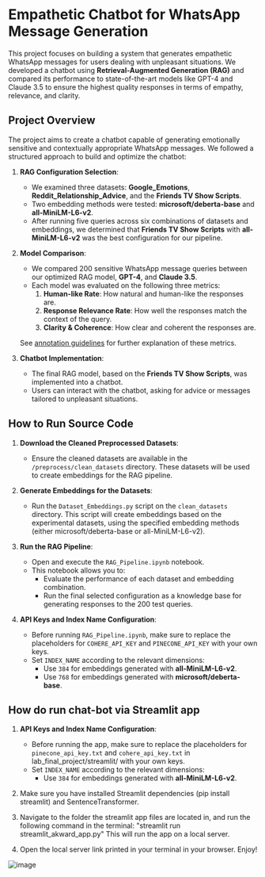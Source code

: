 # Empathetic Chatbot for WhatsApp Message Generation

This project focuses on building a system that generates empathetic WhatsApp messages for users dealing with unpleasant situations. We developed a chatbot using **Retrieval-Augmented Generation (RAG)** and compared its performance to state-of-the-art models like GPT-4 and Claude 3.5 to ensure the highest quality responses in terms of empathy, relevance, and clarity.

## Project Overview

The project aims to create a chatbot capable of generating emotionally sensitive and contextually appropriate WhatsApp messages. We followed a structured approach to build and optimize the chatbot:

1. **RAG Configuration Selection**: 
   - We examined three datasets: **Google_Emotions**, **Reddit_Relationship_Advice**, and the **Friends TV Show Scripts**.
   - Two embedding methods were tested: **microsoft/deberta-base** and **all-MiniLM-L6-v2**.
   - After running five queries across six combinations of datasets and embeddings, we determined that **Friends TV Show Scripts** with **all-MiniLM-L6-v2** was the best configuration for our pipeline.

2. **Model Comparison**:
   - We compared 200 sensitive WhatsApp message queries between our optimized RAG model, **GPT-4**, and **Claude 3.5**.
   - Each model was evaluated on the following three metrics:
     1. **Human-like Rate**: How natural and human-like the responses are.
     2. **Response Relevance Rate**: How well the responses match the context of the query.
     3. **Clarity & Coherence**: How clear and coherent the responses are.
   
   See [annotation guidelines](#annotation-guidelines) for further explanation of these metrics.

3. **Chatbot Implementation**:
   - The final RAG model, based on the **Friends TV Show Scripts**, was implemented into a chatbot.
   - Users can interact with the chatbot, asking for advice or messages tailored to unpleasant situations.

## How to Run Source Code

1. **Download the Cleaned Preprocessed Datasets**:
   - Ensure the cleaned datasets are available in the `/preprocess/clean_datasets` directory. These datasets will be used to create embeddings for the RAG pipeline.

2. **Generate Embeddings for the Datasets**:
   - Run the `Dataset_Embeddings.py` script on the `clean_datasets` directory. This script will create embeddings based on the experimental datasets, using the specified embedding methods (either microsoft/deberta-base or all-MiniLM-L6-v2).

3. **Run the RAG Pipeline**:
   - Open and execute the `RAG_Pipeline.ipynb` notebook.
   - This notebook allows you to:
     - Evaluate the performance of each dataset and embedding combination.
     - Run the final selected configuration as a knowledge base for generating responses to the 200 test queries.

4. **API Keys and Index Name Configuration**:
   - Before running `RAG_Pipeline.ipynb`, make sure to replace the placeholders for `COHERE_API_KEY` and `PINECONE_API_KEY` with your own keys.
   - Set `INDEX_NAME` according to the relevant dimensions:
     - Use `384` for embeddings generated with **all-MiniLM-L6-v2**.
     - Use `768` for embeddings generated with **microsoft/deberta-base**.

## How do run chat-bot via Streamlit app
   1. **API Keys and Index Name Configuration**:
      - Before running the app, make sure to replace the placeholders for `pinecone_api_key.txt` and `cohere_api_key.txt` in lab_final_project/streamlit/ with your own keys.
      - Set `INDEX_NAME` according to the relevant dimensions:
        - Use `384` for embeddings generated with **all-MiniLM-L6-v2**.

   2. Make sure you have installed Streamlit dependencies (pip install streamlit) and SentenceTransformer.
       
   2. Navigate to the folder the streamlit app files are located in, and run the following command in the terminal: "streamlit run streamlit_akward_app.py"
      This will run the app on a local server.

   3. Open the local server link printed in your terminal in your browser. Enjoy!

   
![image](https://github.com/user-attachments/assets/54609f53-689f-4edd-bc54-48b9890206ca)

